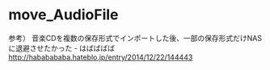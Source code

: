 move_AudioFile
==============

参考） 音楽CDを複数の保存形式でインポートした後、一部の保存形式だけNASに退避させたかった - はばばばば
http://hababababa.hateblo.jp/entry/2014/12/22/144443
